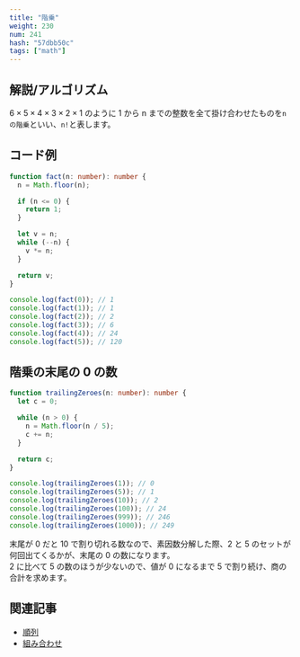 ```yaml
---
title: "階乗"
weight: 230
num: 241
hash: "57dbb50c"
tags: ["math"]
---
```


## 解説/アルゴリズム

$6 \times 5 \times 4 \times 3 \times 2 \times 1$ のように 1 から n までの整数を全て掛け合わせたものを`nの階乗`といい、`n!`と表します。

## コード例

```typescript
function fact(n: number): number {
  n = Math.floor(n);

  if (n <= 0) {
    return 1;
  }

  let v = n;
  while (--n) {
    v *= n;
  }

  return v;
}
```

```typescript
console.log(fact(0)); // 1
console.log(fact(1)); // 1
console.log(fact(2)); // 2
console.log(fact(3)); // 6
console.log(fact(4)); // 24
console.log(fact(5)); // 120
```

## 階乗の末尾の 0 の数

```typescript
function trailingZeroes(n: number): number {
  let c = 0;

  while (n > 0) {
    n = Math.floor(n / 5);
    c += n;
  }

  return c;
}
```

```typescript
console.log(trailingZeroes(1)); // 0
console.log(trailingZeroes(5)); // 1
console.log(trailingZeroes(10)); // 2
console.log(trailingZeroes(100)); // 24
console.log(trailingZeroes(999)); // 246
console.log(trailingZeroes(1000)); // 249
```

末尾が 0 だと 10 で割り切れる数なので、素因数分解した際、2 と 5 のセットが何回出てくるかが、末尾の 0 の数になります。  
2 に比べて 5 の数のほうが少ないので、値が 0 になるまで 5 で割り続け、商の合計を求めます。

## 関連記事

- [順列](/be4f0af7)
- [組み合わせ](/10c33141)
